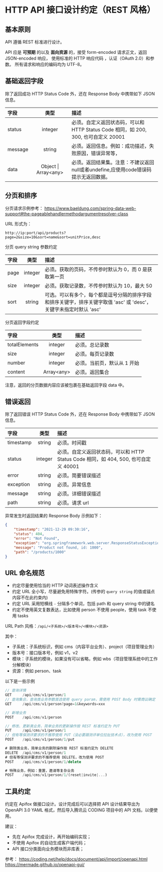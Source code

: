 # HTTP API 接口设计约定（REST 风格）

## 基本原则

API 遵循 REST 标准进行设计。

API 应是 __可预期__ 的以及 __面向资源__ 的，接受 form-encoded 请求正文，返回 JSON-encoded 响应， 使用标准的 HTTP 响应代码 ，认证（OAuth 2.0）和参数。
所有请求和响应的编码均为 UTF-8。

## 基础返回字段

除了返回成功 HTTP Status Code 外，还在 Response Body 中携带如下 JSON 信息。

| 字段    |         类型          | 描述                                                                                |
| :------ | :-------------------: | :---------------------------------------------------------------------------------- |
| status  |        integer        | 必须。自定义返回状态码，可以和 HTTP Status Code 相同，如 200, 300, 也可自定义 20001 |
| message |        string         | 必须。返回信息。例如：成功描述，失败原因，错误异常等，                              |
| data    | Object \| Array\<any> | 必须。返回结果集。注意：不建议返回null或者undefine,应使用code错误码提示无返回数据。 |

## 分页和排序

分页请求示例参考： https://www.baeldung.com/spring-data-web-support#the-pageablehandlermethodargumentresolver-class

URL 形式为：

```url
http://ip:port/api/products?page=2&size=10&sort=name&sort=unitPrice,desc
```

分页 query string 参数约定

| 字段 |  类型   | 描述                                                                                                               |
| :--- | :-----: | :----------------------------------------------------------------------------------------------------------------- |
| page | integer | 必须。获取的页码，不传参时默认为 0，而 0 是获取第一页                                                              |
| size | integer | 必须。获取记录数，不传参时默认为 10，最大 50                                                                       |
| sort | string  | 可选。可以有多个，每个都是逗号分隔的排序字段和排序关键字，排序关键字取值 'asc' 或 'desc'，关键字未指定时默认 'asc' |

分页返回字段约定

| 字段          |    类型     | 描述                        |
| :------------ | :---------: | :-------------------------- |
| totalElements |   integer   | 必须。总记录数              |
| size          |   integer   | 必须。每页记录数            |
| number        |   integer   | 必须。当前页，默认从 1 开始 |
| content       | Array\<any> | 必须。返回集合              |

注意，返回的分页数据内容应该被包裹在基础返回字段 data 中。

## 错误返回

除了返回错误 HTTP Status Code 外，还在 Response Body 中携带如下 JSON 信息。

| 字段      |  类型   | 描述                                                                                |
| :-------- | :-----: | :---------------------------------------------------------------------------------- |
| timestamp | string  | 必须。时间戳                                                                        |
| status    | integer | 必须。自定义返回状态码，可以和 HTTP Status Code 相同，如 404, 500, 也可自定义 40001 |
| error     | string  | 必须。简要错误描述                                                                  |
| exception | string  | 必须。异常信息                                                                      |
| message   | string  | 必须。详细错误描述                                                                  |
| path      | string  | 必须。请求 url                                                                      |

异常发生时返回结果的 Response Body 示例如下：

```json
{
    "timestamp": "2021-12-29 09:30:16",
    "status": 404,
    "error": "Not Found",
    "exception": "org.springframework.web.server.ResponseStatusException",
    "message": "Product not found, id: 1000",
    "path": "/products/1000"
}
```

## URL 命名规范

- 约定尽量使用恰当的 HTTP 动词表述操作含义
- 约定 URL 全小写，尽量避免用特殊字符。(传参的 `query string` 的值或锚点内容不在此约束内)
- 约定 URL 采用短横线 `-` 分隔多个单词，包括 path 和 query string 中的键名
- 约定不使用英文复数表达，比如使用 person 不使用 people，使用 task 不使用 tasks

URL Path 风格：`/api/<子系统>/<版本号>/<模块>/<资源>`

其中：

- 子系统：子系统标识，例如 cms（内容平台业务）、project（项目管理业务）
- 版本号：接口版本号，例如 v1，v2
- 模块：子系统的模块，如果没有可以省略，例如 wbs（项目管理系统中的工作分解模块）
- 资源：例如 person、task

以下是一些示例

```js
// 查询详情
GET     /api/cms/v1/person/1
// 查询集合，查询类业务参数首选使用 query param，需使用 POST Body 时需商议确定
GET     /api/cms/v1/person?page=1&keywords=xxx

// 新增业务
POST    /api/cms/v1/person

// 修改、更新类业务，简单业务的更新操作按 REST 标准约定为 PUT
PUT     /api/cms/v1/person/1
// 但有等保测评要求的不推荐使用 PUT（没必要跟测评单位拉扯技术点），改为使用 POST
POST    /api/cms/v1/person/1/put

# 删除类业务，简单业务的删除操作按 REST 标准约定为 DELETE
DELETE  /api/cms/v1/person/1
# 但有等保测评要求的不推荐使用 DELETE，改为使用 POST
POST    /api/cms/v1/person/1/delete

# 特殊业务，例如：重置，邀请等复杂业务
POST    /api/cms/v1/person/1/(reset|invite|...)
```

## 工具约定

约定在 Apifox 做接口设计。设计完成后可以选择把 API 设计结果导出为 OpenAPI 3.0 YAML 格式，然后导入腾讯云 CODING 项目中的 API 文档，以便使用。

建议：

- 先在 Apifox 完成设计，再开始编码实现；
- 不使用 Apifox 的自动生成客户端代码；
- API 接口分类面向业务模块而非库表；

参考：
https://coding.net/help/docs/document/api/import/openapi.html
https://mermade.github.io/openapi-gui/
